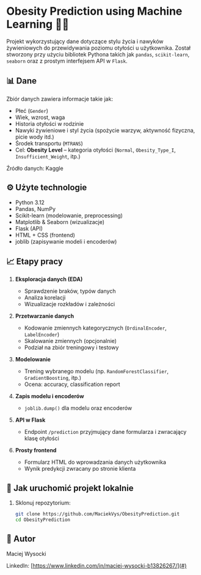 # Obesity Prediction using Machine Learning 🧠🥗

Projekt wykorzystujący dane dotyczące stylu życia i nawyków żywieniowych do przewidywania poziomu otyłości u użytkownika. Został stworzony przy użyciu bibliotek Pythona takich jak `pandas`, `scikit-learn`, `seaborn` oraz z prostym interfejsem API w `Flask`.

## 📊 Dane

Zbiór danych zawiera informacje takie jak:

- Płeć (`Gender`)
- Wiek, wzrost, waga
- Historia otyłości w rodzinie
- Nawyki żywieniowe i styl życia (spożycie warzyw, aktywność fizyczna, picie wody itd.)
- Środek transportu (`MTRANS`)
- Cel: **Obesity Level** – kategoria otyłości (`Normal`, `Obesity_Type_I`, `Insufficient_Weight`, itp.)

Źródło danych: Kaggle

## ⚙️ Użyte technologie

- Python 3.12
- Pandas, NumPy
- Scikit-learn (modelowanie, preprocessing)
- Matplotlib & Seaborn (wizualizacje)
- Flask (API)
- HTML + CSS (frontend)
- joblib (zapisywanie modeli i encoderów)

## 📈 Etapy pracy

1. **Eksploracja danych (EDA)**  
   - Sprawdzenie braków, typów danych
   - Analiza korelacji
   - Wizualizacje rozkładów i zależności

2. **Przetwarzanie danych**  
   - Kodowanie zmiennych kategorycznych (`OrdinalEncoder`, `LabelEncoder`)
   - Skalowanie zmiennych (opcjonalnie)
   - Podział na zbiór treningowy i testowy

3. **Modelowanie**  
   - Trening wybranego modelu (np. `RandomForestClassifier`, `GradientBoosting`, itp.)
   - Ocena: accuracy, classification report

4. **Zapis modelu i encoderów**  
   - `joblib.dump()` dla modelu oraz encoderów

5. **API w Flask**  
   - Endpoint `/prediction` przyjmujący dane formularza i zwracający klasę otyłości

6. **Prosty frontend**  
   - Formularz HTML do wprowadzania danych użytkownika
   - Wynik predykcji zwracany po stronie klienta

## 🚀 Jak uruchomić projekt lokalnie

1. Sklonuj repozytorium:
   ```bash
   git clone https://github.com/MaciekVys/ObesityPrediction.git
   cd ObesityPrediction
   ```
## 👤 Autor
Maciej Wysocki

LinkedIn: [https://www.linkedin.com/in/maciej-wysocki-b13826267/](#)
